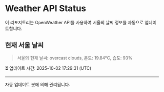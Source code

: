 
# Weather API Status

이 리포지토리는 OpenWeather API를 사용하여 서울의 날씨 정보를 자동으로 업데이트합니다.

## 현재 서울 날씨
> 서울의 현재 날씨: overcast clouds, 온도: 19.84°C, 습도: 93%

⏳ 업데이트 시간: 2025-10-02 17:29:31 (UTC)

---
자동 업데이트 봇에 의해 관리됩니다.
